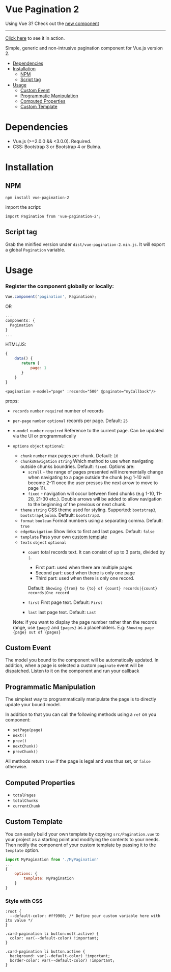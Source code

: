 # Vue Pagination 2

Using Vue 3? Check out the [new component](https://www.npmjs.com/package/v-pagination-3)

-------

[Click here](https://jsfiddle.net/matfish2/c9wp2k63) to see it in action.

Simple, generic and non-intrusive pagination component for Vue.js version 2.

- [Dependencies](#dependencies)
- [Installation](#installation)
  - [NPM](#npm)
  - [Script tag](#script-tag)
- [Usage](#usage)
    - [Custom Event](#custom-event)
    - [Programmatic Manipulation](#programmatic-manipulation)
    - [Computed Properties](#computed-properties)
    - [Custom Template](#custom-template)
# Dependencies

* Vue.js (>=2.0.0 && <3.0.0). Required.
* CSS: Bootstrap 3 or Bootstrap 4 or Bulma.

# Installation

## NPM

    npm install vue-pagination-2

import the script:

    import Pagination from 'vue-pagination-2';

## Script tag

Grab the minified version under `dist/vue-pagination-2.min.js`. 
It will export a global `Pagination` variable. 

# Usage

### Register the component globally or locally:

```js
Vue.component('pagination', Pagination);
```

OR

```js
...
components: {
  Pagination
}
...
```

HTML/JS:
```js
{
    data() {
       return {
           page: 1
       }    
    }
}
```

```vue
<pagination v-model="page" :records="500" @paginate="myCallback"/>
```
props:

* `records` `number` `required` number of records
* `per-page` `number` `optional` records per page. Default: `25`
* `v-model` `number` `required` Reference to the current page. Can be updated via the UI or programmatically
* `options` `object` `optional`:
  * `chunk` `number` max pages per chunk. Default: `10`
  * `chunksNavigation` `string` Which method to use when navigating outside chunks boundries. Default: `fixed`. Options are:  
    * `scroll` - the range of pages presented will incrementally change when navigating to a page outside the chunk (e.g 1-10 will become 2-11 once the user presses the next arrow to move to page 11). 
    * `fixed` - navigation will occur between fixed chunks (e.g 1-10, 11-20, 21-30 etc.). Double arrows will be added to allow navigation to the beginning of the previous or next chunk. 
  * `theme` `string` CSS theme used for styling. Supported: `bootstrap3`, `bootstrap4`,`bulma`. Default: `bootstrap3`.
  * `format` `boolean` Format numbers using a separating comma. Default: `true`
  * `edgeNavigation` Show links to first and last pages. Default: `false`
  * `template` Pass your own [custom template](#custom-template)
  * `texts` `object` `optional` 
    * `count` total records text. It can consist of up to 3 parts, divided by `|`.
      * First part: used when there are multiple pages
      * Second part: used when there is only one page
      * Third part: used when there is only one record.
    
      Default: `Showing {from} to {to} of {count} records|{count} records|One record`
    
    * `first` First page text. Default: `First`
    * `last` last page text. Default: `Last` 
     
  Note: if you want to display the page number rather than the records range, use `{page}` and `{pages}` as a placeholders. 
  E.g: `Showing page {page} out of {pages}`

## Custom Event

The model you bound to the component will be automatically updated. 
In addition, when a page is selected a custom `paginate` event will be dispatched.
Listen to it on the component and run your callback

## Programmatic Manipulation

The simplest way to programmatically manipulate the page is to directly update your bound model.

In addition to that you can call the following methods using a `ref` on you component:

* `setPage(page)`
* `next()`
* `prev()`
* `nextChunk()`
* `prevChunk()`

All methods return `true` if the page is legal and was thus set, or `false` otherwise.

## Computed Properties

* `totalPages`
* `totalChunks`
* `currentChunk`

## Custom Template

You can easily build your own template by copying `src/Pagination.vue` to your project as a starting point and modifying the contents to your needs. 
Then notify the component of your custom template by passing it to the `template` option.

```js
import MyPagination from './MyPagination'
...
{
    options: {
        template: MyPagination    
    }   
}
```

### Style with CSS
```
:root {
  --default-color: #ff9900; /* Define your custom variable here with its value */
}

.card-pagination li button:not(.active) {
  color: var(--default-color) !important;
}

.card-pagination li button.active {
  background: var(--default-color) !important;
  border-color: var(--default-color) !important;
}

```

